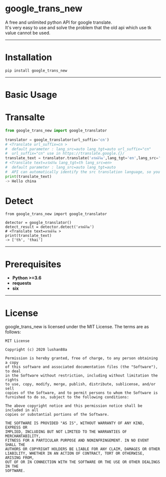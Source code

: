 # google_trans_new

A free and unlimited python API for google translate.  
It's very easy to use and solve the problem that the old api which use tk value cannot be used.  
***
  
  
Installation
====
```
pip install google_trans_new
```
***
  
  
Basic Usage
=====
# Transalte
```python  
from google_trans_new import google_translator  
  
translator = google_translator(url_suffix='cn')  
# <Translate url_suffix=cn >  
#  default parameter : lang_src=auto lang_tgt=auto url_suffix="cn"
#  url_suffix="cn" use in https://translate.google.{}/ 
translate_text = translator.translate('สวัสดีจีน',lang_tgt='en',lang_src='th' )  
# <Translate text=สวัสดีจีน lang_tgt=th lang_src=en>  
#  default parameter : lang_src=auto lang_tgt=auto 
#  API can automatically identify the src translation language, so you don’t need to set lang_src
print(translate_text)
-> Hello china
```
# Detect
```
from google_trans_new import google_translator  
  
detector = google_translator()  
detect_result = detector.detect('สวัสดีจีน')
# <Translate text=สวัสดีจีน >  
print(translate_text)
-> ['th', 'thai']
```
***

Prerequisites
====
* **Python >=3.6**  
* **requests**  
* **six**  
***
  
  
License
====
google_trans_new is licensed under the MIT License. The terms are as follows:  

```
MIT License  

Copyright (c) 2020 lushan88a  

Permission is hereby granted, free of charge, to any person obtaining a copy  
of this software and associated documentation files (the "Software"), to deal  
in the Software without restriction, including without limitation the rights  
to use, copy, modify, merge, publish, distribute, sublicense, and/or sell  
copies of the Software, and to permit persons to whom the Software is  
furnished to do so, subject to the following conditions:  

The above copyright notice and this permission notice shall be included in all  
copies or substantial portions of the Software.  

THE SOFTWARE IS PROVIDED "AS IS", WITHOUT WARRANTY OF ANY KIND, EXPRESS OR  
IMPLIED, INCLUDING BUT NOT LIMITED TO THE WARRANTIES OF MERCHANTABILITY,  
FITNESS FOR A PARTICULAR PURPOSE AND NONINFRINGEMENT. IN NO EVENT SHALL THE  
AUTHORS OR COPYRIGHT HOLDERS BE LIABLE FOR ANY CLAIM, DAMAGES OR OTHER  
LIABILITY, WHETHER IN AN ACTION OF CONTRACT, TORT OR OTHERWISE, ARISING FROM,  
OUT OF OR IN CONNECTION WITH THE SOFTWARE OR THE USE OR OTHER DEALINGS IN THE  
SOFTWARE.  
```

